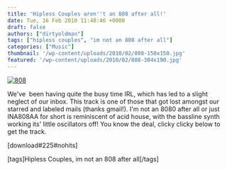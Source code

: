 ```yaml
---
title: 'Hipless Couples aren''t an 808 after all!'
date: Tue, 16 Feb 2010 11:48:46 +0000
draft: false
authors: ["dirtyoldman"]
tags: ["hipless couples", "im not an 808 after all"]
categories: ["Music"]
thumbnail: '/wp-content/uploads/2010/02/808-150x150.jpg'
featured: '/wp-content/uploads/2010/02/808-304x190.jpg'
---
```


[![](/wp-content/uploads/2010/02/808.jpg "808")](/2010/02/16/hipless-couples-arent-an-808-after-all/attachment/808/)

We've  been having quite the busy time IRL, which has led to a slight neglect of our inbox. This track is one of those that got lost amongst our starred and labeled mails (thanks gmail!). I'm not an 8080 after all or just INA808AA for short is reminiscent of acid house, with the bassline synth working its' little oscillators off! You know the deal, clicky clicky below to get the track.

\[download#225#nohits\]

\[tags\]Hipless Couples, im not an 808 after all\[/tags\]